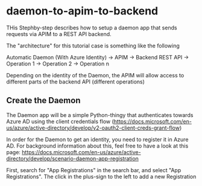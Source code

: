 # daemon-to-apim-to-backend
THis Stephby-step describes how to setup a daemon app that sends requests via APIM to a REST API backend. 

The "architecture" for this tutorial case is something like the following

Automatic Daemon (With Azure Identity) -> APIM -> Backend REST API -> Operation 1
                                                                   -> Operation 2
                                                                   -> Operation n

Depending on the identity of the Daemon, the APIM will allow access to different parts of the backend API (different operations)

## Create the Daemon
The Daemon app will be a simple Python-thingy that authenticates towards Azure AD using the client credentials flow (https://docs.microsoft.com/en-us/azure/active-directory/develop/v2-oauth2-client-creds-grant-flow)

In order for the Daemon to get an identity, you need to register it in Azure AD. For background information about this, feel free to have a look at this page: https://docs.microsoft.com/en-us/azure/active-directory/develop/scenario-daemon-app-registration

First, search for "App Registrations" in the search bar, and select "App Registrations". The click in the plus-sign to the left to add a new Registration
